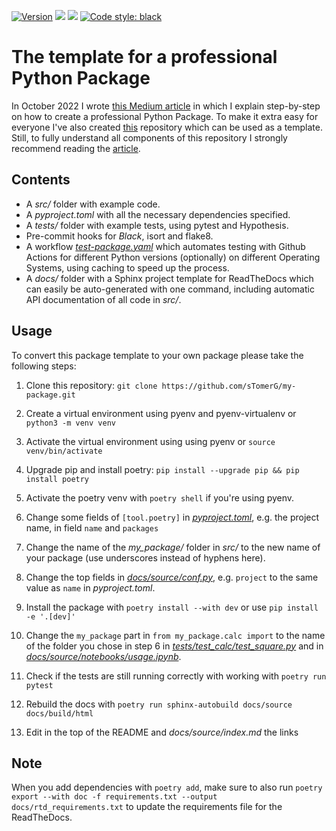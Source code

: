 [![Version](https://img.shields.io/pypi/v/my-package-tomergabay)](https://pypi.org/project/my-package-tomergabay/)
![](https://img.shields.io/github/license/sTomerG/my-package)
![](https://img.shields.io/pypi/pyversions/my-package-tomergabay)
[![Code style: black](https://img.shields.io/badge/code%20style-black-000000.svg)](https://github.com/psf/black)

# The template for a professional Python Package

In October 2022 I wrote [this Medium article](https://medium.com/@tomergabay/9f66538ebc2) in which I explain step-by-step on how to create a professional Python Package. To make it extra easy for everyone I've also created [this](https://github.com/sTomerG/my-package) repository which can be used as a template. Still, to fully understand all components of this repository I strongly recommend reading the [article](https://medium.com/@tomergabay/9f66538ebc2).

## Contents

- A *src/* folder with example code.
- A *pyproject.toml* with all the necessary dependencies specified.
- A *tests/* folder with example tests, using pytest and Hypothesis.
- Pre-commit hooks for *Black*, isort and flake8.
- A workflow [*test-package.yaml*](.github/workflows/test-package.yaml) which automates testing with Github Actions for different Python versions (optionally) on different Operating Systems, using caching to speed up the process.
- A *docs/* folder with a Sphinx project template for ReadTheDocs which can easily be auto-generated with one command, including automatic API documentation of all code in *src/*.

## Usage

To convert this package template to your own package please take the following steps:

1. Clone this repository: `git clone https://github.com/sTomerG/my-package.git`

2. Create a virtual environment using pyenv and pyenv-virtualenv or `python3 -m venv venv`

3. Activate the virtual environment using using pyenv or `source venv/bin/activate`

4. Upgrade pip and install poetry: `pip install --upgrade pip && pip install poetry`

5. Activate the poetry venv with `poetry shell` if you're using pyenv.
   
6. Change some fields of `[tool.poetry]` in [*pyproject.toml*](pyproject.toml), e.g. the project name, in field `name` and `packages`

7. Change the name of the *my_package/* folder in *src/* to the new name of your package (use underscores instead of hyphens here).

8. Change the top fields in [*docs/source/conf.py*](docs/source/conf.py), e.g. `project` to the same value as `name` in *pyproject.toml*. 

9. Install the package with `poetry install --with dev` or use `pip install -e '.[dev]'`

10.  Change the `my_package` part in  `from my_package.calc import` to the name of the folder you chose in step 6 in [*tests/test_calc/test_square.py*](tests/test_calc/test_square.py) and in [*docs/source/notebooks/usage.ipynb*](docs/source/notebooks/usage.ipynb).

11. Check if the tests are still running correctly with working with `poetry run pytest` 

12. Rebuild the docs with `poetry run sphinx-autobuild docs/source docs/build/html`

13. Edit in the top of the README and *docs/source/index.md* the links

## Note

When you add dependencies with `poetry add`, make sure to also run `poetry export --with doc -f requirements.txt --output docs/rtd_requirements.txt` to update the requirements file for the ReadTheDocs.
